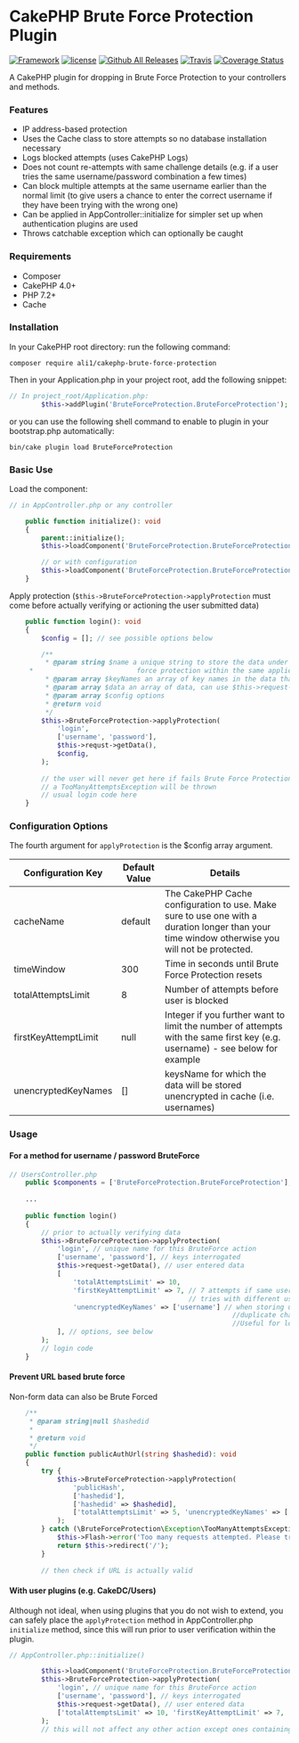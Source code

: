 # CakePHP Brute Force Protection Plugin

[![Framework](https://img.shields.io/badge/Framework-CakePHP%204.x-orange.svg)](http://cakephp.org)
[![license](https://img.shields.io/github/license/LeWestopher/cakephp-monga.svg?maxAge=2592000)](/blob/master/LICENSE)
[![Github All Releases](https://img.shields.io/packagist/dt/ali1/cakephp-brute-force-protection.svg?maxAge=2592000)](https://packagist.org/packages/ali1/cakephp-brute-force-protection)
[![Travis](https://img.shields.io/travis/ali1/cakephp-brute-force-protection.svg?maxAge=2592000)](https://travis-ci.org/ali1/cakephp-brute-force-protection)
[![Coverage Status](https://coveralls.io/repos/github/ali1/cakephp-brute-force-protection/badge.svg)](https://coveralls.io/github/ali1/cakephp-brute-force-protection)

A CakePHP plugin for dropping in Brute Force Protection to your controllers and methods. 

### Features
* IP address-based protection
* Uses the Cache class to store attempts so no database installation necessary
* Logs blocked attempts (uses CakePHP Logs)
* Does not count re-attempts with same challenge details (e.g. if a user tries the same username/password combination a few times)
* Can block multiple attempts at the same username earlier than the normal limit (to give users a chance to enter the correct username if they have been trying with the wrong one)
* Can be applied in AppController::initialize for simpler set up when authentication plugins are used
* Throws catchable exception which can optionally be caught

### Requirements

* Composer
* CakePHP 4.0+
* PHP 7.2+
* Cache

### Installation

In your CakePHP root directory: run the following command:

```
composer require ali1/cakephp-brute-force-protection
```

Then in your Application.php in your project root, add the following snippet:

```php
// In project_root/Application.php:
        $this->addPlugin('BruteForceProtection.BruteForceProtection');
```

or you can use the following shell command to enable to plugin in your bootstrap.php automatically:

```
bin/cake plugin load BruteForceProtection
```

### Basic Use

Load the component:
````php
// in AppController.php or any controller

    public function initialize(): void
    {
        parent::initialize();
        $this->loadComponent('BruteForceProtection.BruteForceProtection');

        // or with configuration
        $this->loadComponent('BruteForceProtection.BruteForceProtection', ['cacheName' => 'BruteForceProtection']);
    }
````

Apply protection (`$this->BruteForceProtection->applyProtection` must come before actually verifying or actioning the user submitted data)

````php
    public function login(): void
    {
        $config = []; // see possible options below

        /**
         * @param string $name a unique string to store the data under (different $name for different uses of Brute
     *                          force protection within the same application.
         * @param array $keyNames an array of key names in the data that you intend to interrogate
         * @param array $data an array of data, can use $this->request->getData()
         * @param array $config options
         * @return void
         */
        $this->BruteForceProtection->applyProtection(
            'login',
            ['username', 'password'],
            $this->requst->getData(),
            $config,            
        );
        
        // the user will never get here if fails Brute Force Protection
        // a TooManyAttemptsException will be thrown
        // usual login code here
    }
````

### Configuration Options

The fourth argument for `applyProtection` is the $config array argument.

|Configuration Key|Default Value|Details|
|---|---|---|
|cacheName|default|The CakePHP Cache configuration to use. Make sure to use one with a duration longer than your time window otherwise you will not be protected.|
|timeWindow|300|Time in seconds until Brute Force Protection resets|
|totalAttemptsLimit|8|Number of attempts before user is blocked|
|firstKeyAttemptLimit|null|Integer if you further want to limit the number of attempts with the same first key (e.g. username) - see below for example|
|unencryptedKeyNames|[]|keysName for which the data will be stored unencrypted in cache (i.e. usernames)|


### Usage

#### For a method for username / password BruteForce

```php
// UsersController.php
    public $components = ['BruteForceProtection.BruteForceProtection'];
    
    ...
    
    public function login()
    {
        // prior to actually verifying data
        $this->BruteForceProtection->applyProtection(
            'login', // unique name for this BruteForce action
            ['username', 'password'], // keys interrogated
            $this->request->getData(), // user entered data
            [
                'totalAttemptsLimit' => 10,
                'firstKeyAttemptLimit' => 7, // 7 attempts if same username, the block. But then allow another 3 if// 
                                             // tries with different username to reach 10 attempts total
                'unencryptedKeyNames' => ['username'] // when storing users history, which is needed to ignore
                                                        //duplicate challenges, not all data needs to be encrypted.
                                                        //Useful for logging/monitoring/debugging.
            ], // options, see below
        );
        // login code
    }
```

#### Prevent URL based brute force

Non-form data can also be Brute Forced

````php
    /**
     * @param string|null $hashedid
     *
     * @return void
     */
    public function publicAuthUrl(string $hashedid): void
    {
        try {
            $this->BruteForceProtection->applyProtection(
                'publicHash',
                ['hashedid'],
                ['hashedid' => $hashedid],
                ['totalAttemptsLimit' => 5, 'unencryptedKeyNames' => ['hashedid']],
            );
        } catch (\BruteForceProtection\Exception\TooManyAttemptsException $e) {
            $this->Flash->error('Too many requests attempted. Please try again in a few minutes');
            return $this->redirect('/');
        }
        
        // then check if URL is actually valid
````

#### With user plugins (e.g. CakeDC/Users)

Although not ideal, when using plugins that you do not wish to extend, you can safely place the `applyProtection` method in AppController.php `initialize` method, since this will run prior to user verification within the plugin.

```php
// AppController.php::initialize()

        $this->loadComponent('BruteForceProtection.BruteForceProtection'); // Keep above any authentication components if running on initialize (default)
        $this->BruteForceProtection->applyProtection(
            'login', // unique name for this BruteForce action
            ['username', 'password'], // keys interrogated
            $this->request->getData(), // user entered data
            ['totalAttemptsLimit' => 10, 'firstKeyAttemptLimit' => 7, 'unencryptedKeyNames' => ['username']], // options, see below
        );
        // this will not affect any other action except ones containing the username and password data points in $this->request->getData()
```
